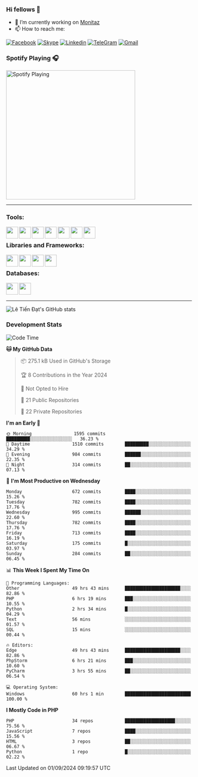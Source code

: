 ### Hi fellows 👋
- 🔭 I’m currently working on [Monitaz](https://monitaz.com/)
- 📫 How to reach me:

[![Facebook](https://img.shields.io/badge/Facebook-0000FF?logo=facebook&logoColor=white)](https://www.facebook.com/le.dat155)
[![Skype](https://img.shields.io/badge/Skype-blue?logo=skype&logoColor=white)](https://join.skype.com/invite/lr2sd8ZndbWr)
[![Linkedin](https://img.shields.io/badge/LinkedIn-0A66C2?logo=linkedin)](https://www.linkedin.com/in/ti%E1%BA%BFn-%C4%91%E1%BA%A1t-l%C3%AA-ba267a232/)
[![TeleGram](https://img.shields.io/badge/telegram-EF0EFF?logo=telegram)](https://t.me/subibi1505)
[![Gmail](https://img.shields.io/badge/Gmail-green?logo=gmail)](mailto:tiendat15599.dev@gmail.com)

### Spotify Playing 🎧
[<img src="https://tiendat-spotify.vercel.app/api/spotify" alt="Spotify Playing" width="350" />](https://open.spotify.com/user/21wi7t5t4zyugx5mgetrdo7xa)

---

### Tools:
<img align='left' height="32" width="32" src="https://upload.wikimedia.org/wikipedia/commons/thumb/c/c9/PhpStorm_Icon.svg/2048px-PhpStorm_Icon.svg.png">
<img align='left' height="32" width="32" src="https://upload.wikimedia.org/wikipedia/commons/thumb/1/1d/PyCharm_Icon.svg/1200px-PyCharm_Icon.svg.png">
<img align='left' height="32" width="32" src="https://cdn2.iconfinder.com/data/icons/pack1-baco-flurry-icons-style/512/XAMPP.png">
<img align='left' height="32" width="32" src="https://www.docker.com/wp-content/uploads/2022/03/vertical-logo-monochromatic.png">
<img align='left' height="32" width="32" src="https://www.mamp.info/images/icons/mamp-pro.png">
<img align='left' height="32" width="32" src="https://www.puttygen.com/wp-content/uploads/2019/05/Termius.png">
<img align='left' height="32" width="32" src="https://1475031.s21i.faiusr.com/4/1/ABUIABAEGAAg3dWc8AUoq7a8hAIwgAg4gAg.png">
<br>

### Libraries and Frameworks:
<img align='left' height="32" width="32" src="https://i0.wp.com/phocode.com/wp-content/uploads/2019/11/scrapyLogo.png?fit=300%2C300&ssl=1&w=640">
<img align='left' height="32" width="32" src="https://upload.wikimedia.org/wikipedia/commons/thumb/9/9a/Laravel.svg/985px-Laravel.svg.png">
<img align='left' height="32" width="32" src="https://cdn.worldvectorlogo.com/logos/codeigniter.svg">
<img align='left' height="32" width="32" src="https://upload.wikimedia.org/wikipedia/commons/thumb/e/ea/Zend-framework.svg/2560px-Zend-framework.svg.png">
<br>

### Databases:
<img align='left' height="32" width="32" src="https://download.logo.wine/logo/MySQL/MySQL-Logo.wine.png">
<img align='left' height="32" width="32" src="https://seeklogo.com/images/E/elasticsearch-logo-C75C4578EC-seeklogo.com.png">

<br>
<br>

---
![Lê Tiến Đạt's GitHub stats](https://github-readme-stats.vercel.app/api?username=tiendat15599&show_icons=true&count_private=true&theme=tokyonight)
### Development Stats


<!--START_SECTION:waka-->
![Code Time](http://img.shields.io/badge/Code%20Time-1%2C831%20hrs%2046%20mins-blue)

**🐱 My GitHub Data** 

> 📦 275.1 kB Used in GitHub's Storage 
 > 
> 🏆 8 Contributions in the Year 2024
 > 
> 🚫 Not Opted to Hire
 > 
> 📜 21 Public Repositories 
 > 
> 🔑 22 Private Repositories 
 > 
**I'm an Early 🐤** 

```text
🌞 Morning                1595 commits        █████████░░░░░░░░░░░░░░░░   36.23 % 
🌆 Daytime                1510 commits        █████████░░░░░░░░░░░░░░░░   34.29 % 
🌃 Evening                984 commits         ██████░░░░░░░░░░░░░░░░░░░   22.35 % 
🌙 Night                  314 commits         ██░░░░░░░░░░░░░░░░░░░░░░░   07.13 % 
```
📅 **I'm Most Productive on Wednesday** 

```text
Monday                   672 commits         ████░░░░░░░░░░░░░░░░░░░░░   15.26 % 
Tuesday                  782 commits         ████░░░░░░░░░░░░░░░░░░░░░   17.76 % 
Wednesday                995 commits         ██████░░░░░░░░░░░░░░░░░░░   22.60 % 
Thursday                 782 commits         ████░░░░░░░░░░░░░░░░░░░░░   17.76 % 
Friday                   713 commits         ████░░░░░░░░░░░░░░░░░░░░░   16.19 % 
Saturday                 175 commits         █░░░░░░░░░░░░░░░░░░░░░░░░   03.97 % 
Sunday                   284 commits         ██░░░░░░░░░░░░░░░░░░░░░░░   06.45 % 
```


📊 **This Week I Spent My Time On** 

```text
💬 Programming Languages: 
Other                    49 hrs 43 mins      █████████████████████░░░░   82.86 % 
PHP                      6 hrs 19 mins       ███░░░░░░░░░░░░░░░░░░░░░░   10.55 % 
Python                   2 hrs 34 mins       █░░░░░░░░░░░░░░░░░░░░░░░░   04.29 % 
Text                     56 mins             ░░░░░░░░░░░░░░░░░░░░░░░░░   01.57 % 
SQL                      15 mins             ░░░░░░░░░░░░░░░░░░░░░░░░░   00.44 % 

🔥 Editors: 
Edge                     49 hrs 43 mins      █████████████████████░░░░   82.86 % 
PhpStorm                 6 hrs 21 mins       ███░░░░░░░░░░░░░░░░░░░░░░   10.60 % 
PyCharm                  3 hrs 55 mins       ██░░░░░░░░░░░░░░░░░░░░░░░   06.54 % 

💻 Operating System: 
Windows                  60 hrs 1 min        █████████████████████████   100.00 % 
```

**I Mostly Code in PHP** 

```text
PHP                      34 repos            ███████████████████░░░░░░   75.56 % 
JavaScript               7 repos             ████░░░░░░░░░░░░░░░░░░░░░   15.56 % 
HTML                     3 repos             ██░░░░░░░░░░░░░░░░░░░░░░░   06.67 % 
Python                   1 repo              █░░░░░░░░░░░░░░░░░░░░░░░░   02.22 % 
```




 Last Updated on 01/09/2024 09:19:57 UTC
<!--END_SECTION:waka-->
